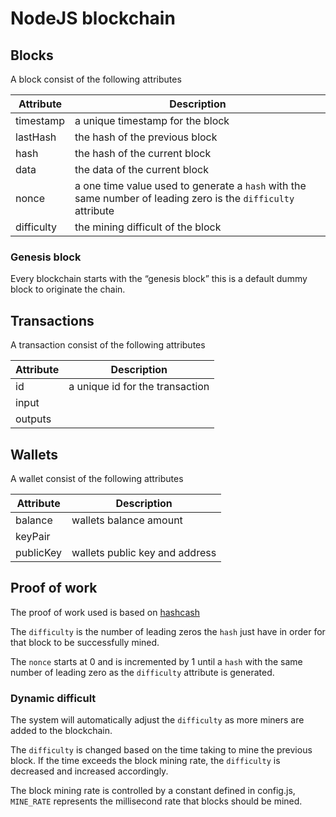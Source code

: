 # NodeJS blockchain

## Blocks

A block consist of the following attributes
       
| Attribute | Description |
|---|---|
| timestamp | a unique timestamp for the block |
| lastHash | the hash of the previous block |
| hash | the hash of the current block |
| data | the data of the current block |
| nonce | a one time value used to generate a `hash` with the same number of leading zero is the `difficulty` attribute |
| difficulty | the mining difficult of the block |

### Genesis block

Every blockchain starts with the “genesis block” this is a default dummy block to originate the chain.

## Transactions

A transaction consist of the following attributes

| Attribute | Description |
|---|---|
| id | a unique id for the transaction |
| input | |
| outputs | |
 
## Wallets

A wallet consist of the following attributes

| Attribute | Description |
|---|---|
| balance | wallets balance amount |
| keyPair | |
| publicKey | wallets public key and address|

## Proof of work

The proof of work used is based on [hashcash](https://en.wikipedia.org/wiki/Hashcash)

The `difficulty` is the number of leading zeros the `hash` just have in order for that block to be successfully mined.

The `nonce` starts at 0 and is incremented by 1 until a `hash` with the same number of leading zero as the `difficulty` attribute is generated.


### Dynamic difficult

The system will automatically adjust the `difficulty` as more miners are added to the blockchain.

The `difficulty` is changed based on the time taking to mine the previous block. If the time exceeds the block mining rate, the `difficulty` is decreased and increased accordingly.

The block mining rate is controlled by a constant defined in config.js, `MINE_RATE` represents the millisecond rate that blocks should be mined.


